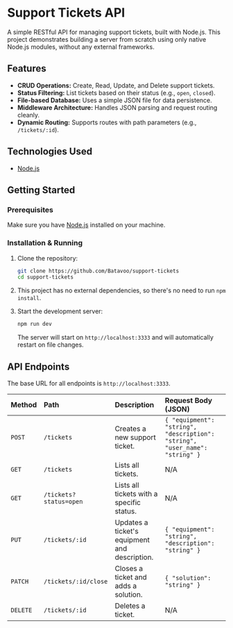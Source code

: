 # Support Tickets API

A simple RESTful API for managing support tickets, built with Node.js. This project demonstrates building a server from scratch using only native Node.js modules, without any external frameworks.

## Features

- **CRUD Operations:** Create, Read, Update, and Delete support tickets.
- **Status Filtering:** List tickets based on their status (e.g., `open`, `closed`).
- **File-based Database:** Uses a simple JSON file for data persistence.
- **Middleware Architecture:** Handles JSON parsing and request routing cleanly.
- **Dynamic Routing:** Supports routes with path parameters (e.g., `/tickets/:id`).

## Technologies Used

- [Node.js](https://nodejs.org/)

## Getting Started

### Prerequisites

Make sure you have [Node.js](https://nodejs.org/) installed on your machine.

### Installation & Running

1.  Clone the repository:

    ```sh
    git clone https://github.com/Batavoo/support-tickets
    cd support-tickets
    ```

2.  This project has no external dependencies, so there's no need to run `npm install`.

3.  Start the development server:
    ```sh
    npm run dev
    ```
    The server will start on `http://localhost:3333` and will automatically restart on file changes.

## API Endpoints

The base URL for all endpoints is `http://localhost:3333`.

| Method   | Path                   | Description                                   | Request Body (JSON)                                                         |
| :------- | :--------------------- | :-------------------------------------------- | :-------------------------------------------------------------------------- |
| `POST`   | `/tickets`             | Creates a new support ticket.                 | `{ "equipment": "string", "description": "string", "user_name": "string" }` |
| `GET`    | `/tickets`             | Lists all tickets.                            | N/A                                                                         |
| `GET`    | `/tickets?status=open` | Lists all tickets with a specific status.     | N/A                                                                         |
| `PUT`    | `/tickets/:id`         | Updates a ticket's equipment and description. | `{ "equipment": "string", "description": "string" }`                        |
| `PATCH`  | `/tickets/:id/close`   | Closes a ticket and adds a solution.          | `{ "solution": "string" }`                                                  |
| `DELETE` | `/tickets/:id`         | Deletes a ticket.                             | N/A                                                                         |
